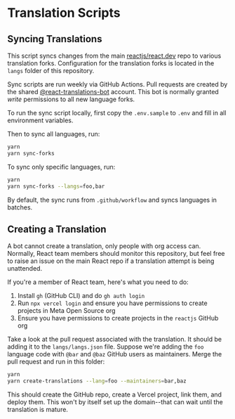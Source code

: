 # Translation Scripts

## Syncing Translations

This script syncs changes from the main [reactjs/react.dev](https://github.com/reactjs/react.dev) repo to various translation forks. Configuration for the translation forks is located in the `langs` folder of this repository.

Sync scripts are run weekly via GitHub Actions. Pull requests are created by the shared [@react-translations-bot](https://github.com/react-translations-bot) account. This bot is normally granted *write* permissions to all new language forks.

To run the sync script locally, first copy the `.env.sample` to `.env` and fill in all environment variables.

Then to sync all languages, run:
```sh
yarn
yarn sync-forks
```

To sync only specific languages, run:
```sh
yarn
yarn sync-forks --langs=foo,bar
```

By default, the sync runs from `.github/workflow` and syncs languages in batches.

## Creating a Translation

A bot cannot create a translation, only people with org access can. Normally, React team members should monitor this repository, but feel free to raise an issue on the main React repo if a translation attempt is being unattended.

If you're a member of React team, here's what you need to do:

1. Install `gh` (GitHub CLI) and do `gh auth login`
2. Run `npx vercel login` and ensure you have permissions to create projects in Meta Open Source org
3. Ensure you have permissions to create projects in the `reactjs` GitHub org

Take a look at the pull request associated with the translation. It should be adding it to the `langs/langs.json` file. Suppose we're adding the `foo` language code with `@bar` and `@baz` GitHub users as maintainers. Merge the pull request and run in this folder:

```sh
yarn
yarn create-translations --lang=foo --maintainers=bar,baz
```

This should create the GitHub repo, create a Vercel project, link them, and deploy them. This won't by itself set up the domain--that can wait until the translation is mature.
